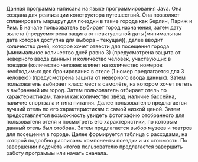 Данная программа написана на языке программирования Java. Она создана для реализации конструктора путешествий. Она позволяет спланировать маршрут для поездки в такие города как Берлин, Париж и Рим. В начале пользователь выбирает город назначения, затем дату вылета (предусмотрена защита от неактуальной даты(минимальная дата которая доступна для выбора – текущая)), далее вводит количество дней, которое хочет отвести для посещения города (минимальное количество дней равно 3) (предусмотрена защита от неверного ввода данных) и количество человек, участвующих в поездке (количество человек влияет на количество номеров необходимых для бронирования в отеле (1 номер предлагается для 3 человек)) (предусмотрена защита от неверного ввода данных). Затем пользователь выбирает класс мест в самолёте, на котором хочет лететь в выбранный им город. Затем пользователь отбирает отель по характеристикам, таким как количество звёзд, наличие бассейна, наличие спортзала и типа питания. Далее пользователю предлагается лучший отель по его характеристикам с самой низкой ценой. Затем предоставляется возможность увидеть фотографию отобранного для пользователя отеля и посмотреть его характеристики, по которым данный отель был отобран. Затем предлагается выбор музеев и театров для посещения в городе. Далее формируется таблица с расходами, на которой подробно расписаны компоненты поездки и их стоимость. По завершении подсчёта итогов пользователю предлагается завершить работу программы или начать сначала.
